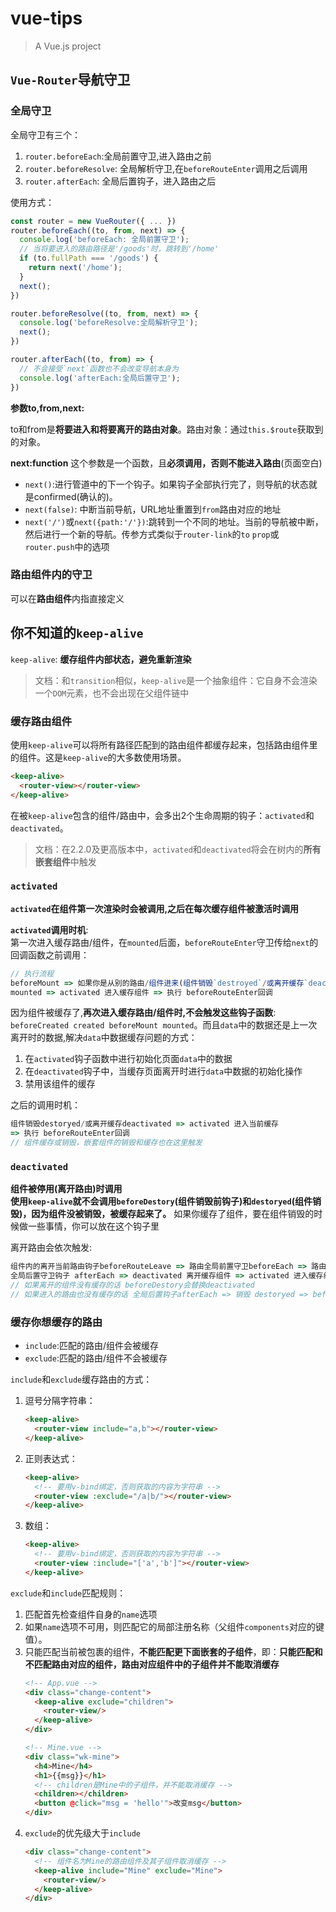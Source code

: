 # vue-tips

> A Vue.js project


## `Vue-Router`导航守卫
### 全局守卫
全局守卫有三个：
1. `router.beforeEach`:全局前置守卫,进入路由之前
2. `router.beforeResolve`: 全局解析守卫,在`beforeRouteEnter`调用之后调用
3. `router.afterEach`: 全局后置钩子，进入路由之后

使用方式：
```js
const router = new VueRouter({ ... })
router.beforeEach((to, from, next) => {
  console.log('beforeEach: 全局前置守卫');
  // 当将要进入的路由路径是'/goods'时，跳转到'/home'
  if (to.fullPath === '/goods') {
    return next('/home');
  }
  next();
})

router.beforeResolve((to, from, next) => {
  console.log('beforeResolve:全局解析守卫');
  next();
})

router.afterEach((to, from) => {
  // 不会接受`next`函数也不会改变导航本身为
  console.log('afterEach:全局后置守卫');
})
```

**参数to,from,next:**  

to和from是**将要进入和将要离开的路由对象**。路由对象：通过`this.$route`获取到的对象。

**next:function** 这个参数是一个函数，且**必须调用，否则不能进入路由**(页面空白)
* `next()`:进行管道中的下一个钩子。如果钩子全部执行完了，则导航的状态就是confirmed(确认的)。
* `next(false)`: 中断当前导航，URL地址重置到`from`路由对应的地址
* `next('/')`或`next({path:'/'})`:跳转到一个不同的地址。当前的导航被中断，然后进行一个新的导航。传参方式类似于`router-link`的`to` `prop`或`router.push`中的选项

### 路由组件内的守卫
可以在**路由组件**内指直接定义
## 你不知道的`keep-alive`
`keep-alive`: **缓存组件内部状态，避免重新渲染**
> 文档：和`transition`相似，`keep-alive`是一个抽象组件：它自身不会渲染一个`DOM`元素，也不会出现在父组件链中

### 缓存路由组件
使用`keep-alive`可以将所有路径匹配到的路由组件都缓存起来，包括路由组件里的组件。这是`keep-alive`的大多数使用场景。
```html
<keep-alive>
  <router-view></router-view>
</keep-alive>
```

在被`keep-alive`包含的组件/路由中，会多出2个生命周期的钩子：`activated`和`deactivated`。
> 文档：在2.2.0及更高版本中，`activated`和`deactivated`将会在树内的**所有嵌套组件**中触发
### `activated`
**`activated`在组件第一次渲染时会被调用,之后在每次缓存组件被激活时调用**  

**`activated`调用时机**:  
第一次进入缓存路由/组件，在`mounted`后面，`beforeRouteEnter`守卫传给`next`的回调函数之前调用：  
```js
// 执行流程
beforeMount => 如果你是从别的路由/组件进来(组件销毁`destroyed`/或离开缓存`deactivated`) => 
mounted => activated 进入缓存组件 => 执行 beforeRouteEnter回调
```
因为组件被缓存了,**再次进入缓存路由/组件时,不会触发这些钩子函数**: `beforeCreated created beforeMount mounted`。而且`data`中的数据还是上一次离开时的数据,解决`data`中数据缓存问题的方式： 
1. 在`activated`钩子函数中进行初始化页面`data`中的数据
2. 在`deactivated`钩子中，当缓存页面离开时进行`data`中数据的初始化操作
3. 禁用该组件的缓存  

之后的调用时机：
```js
组件销毁destoryed/或离开缓存deactivated => activated 进入当前缓存
=> 执行 beforeRouteEnter回调
// 组件缓存或销毁，嵌套组件的销毁和缓存也在这里触发
```

### `deactivated`
**组件被停用(离开路由)时调用**  
**使用`keep-alive`就不会调用`beforeDestory`(组件销毁前钩子)和`destoryed`(组件销毁)，因为组件没被销毁，被缓存起来了。** 如果你缓存了组件，要在组件销毁的时候做一些事情，你可以放在这个钩子里

离开路由会依次触发:
```js
组件内的离开当前路由钩子beforeRouteLeave => 路由全局前置守卫beforeEach => 路由全局解析守卫beforeResolve
全局后置守卫钩子 afterEach => deactivated 离开缓存组件 => activated 进入缓存组件（如果你进入的也是缓存路由）
// 如果离开的组件没有缓存的话 beforeDestory会替换deactivated
// 如果进入的路由也没有缓存的话 全局后置钩子afterEach => 销毁 destoryed => beforeCreated等
```
### 缓存你想缓存的路由
* `include`:匹配的路由/组件会被缓存
* `exclude`:匹配的路由/组件不会被缓存

`include`和`exclude`缓存路由的方式：
1. 逗号分隔字符串：
    ```html
    <keep-alive>
      <router-view include="a,b"></router-view>
    </keep-alive>
    ```
2. 正则表达式：
    ```html
    <keep-alive>
      <!-- 要用v-bind绑定，否则获取的内容为字符串 -->
      <router-view :exclude="/a|b/"></router-view>
    </keep-alive>
    ```
3. 数组：
    ```html
    <keep-alive>
      <!-- 要用v-bind绑定，否则获取的内容为字符串 -->
      <router-view :include="['a','b']"></router-view>
    </keep-alive>
    ```

`exclude`和`include`匹配规则：
1. 匹配首先检查组件自身的`name`选项
2. 如果`name`选项不可用，则匹配它的局部注册名称（父组件`components`对应的键值）。
3. 只能匹配当前被包裹的组件，**不能匹配更下面嵌套的子组件**，即：**只能匹配和不匹配路由对应的组件，路由对应组件中的子组件并不能取消缓存**
    ```html
    <!-- App.vue -->
    <div class="change-content">
      <keep-alive exclude="children">
        <router-view/>
      </keep-alive>
    </div>

    <!-- Mine.vue -->
    <div class="wk-mine">
      <h4>Mine</h4>
      <h1>{{msg}}</h1>
      <!-- children是Mine中的子组件，并不能取消缓存 -->
      <children></children>
      <button @click="msg = 'hello'">改变msg</button>
    </div>
    ```
4. `exclude`的优先级大于`include`
    ```html
    <div class="change-content">
      <!-- 组件名为Mine的路由组件及其子组件取消缓存 -->
      <keep-alive include="Mine" exclude="Mine">
        <router-view/>
      </keep-alive>
    </div>
    ```
